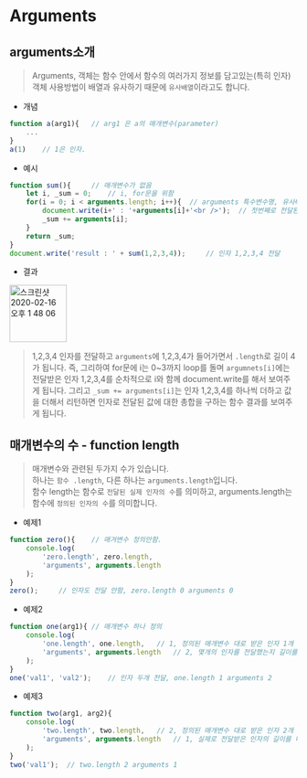 # Arguments
## arguments소개
> Arguments, 객체는 함수 안에서 함수의 여러가지 정보를 담고있는(특히 인자) 객체
사용방법이 배열과 유사하기 때문에 `유사배열`이라고도 합니다.

- 개념
```js
function a(arg1){   // arg1 은 a의 매개변수(parameter)
    ...
}
a(1)    // 1은 인자.
```

- 예시 
```js
function sum(){     // 매개변수가 없음
    let i, _sum = 0;    // i, for문을 위함
    for(i = 0; i < arguments.length; i++){  // arguments 특수변수명, 유사배열  = 인자가 들어있음(4)
        document.write(i+' : '+arguments[i]+'<br />');  // 첫번째로 전달된 1 = [i]
        _sum += arguments[i];   
    }   
    return _sum;
}
document.write('result : ' + sum(1,2,3,4));     // 인자 1,2,3,4 전달
```
- 결과  
<img width="100" alt="스크린샷 2020-02-16 오후 1 48 06" src="https://user-images.githubusercontent.com/29330085/74599321-31a58f80-50c3-11ea-8504-12c4bd27b72c.png">

> 1,2,3,4 인자를 전달하고 `arguments`에 1,2,3,4가 들어가면서 `.length`로 길이 4가 됩니다. 즉, 그리하여 for문에 i는 0~3까지 loop를 돌며 `argumnets[i]`에는 전달받은 인자 1,2,3,4를 순차적으로 i와 함께 document.write를 해서 보여주게 됩니다.
그리고 `_sum += arguments[i]`는 인자 1,2,3,4를 하나씩 더하고 값을 더해서 리턴하면 인자로 전달된 값에 대한 총합을 구하는 함수 결과를 보여주게 됩니다.





## 매개변수의 수 - function length
> 매개변수와 관련된 두가지 수가 있습니다.   
하나는 `함수 .length`, 다른 하나는 `arguments.length`입니다.   
함수 length는 함수로 `전달된 실제 인자의 수`를 의미하고, arguments.length는 함수에 `정의된 인자의 수`를 의미합니다.

- 예제1
```js
function zero(){    // 매겨변수 정의안함.
    console.log(
        'zero.length', zero.length,
        'arguments', arguments.length
    );
} 
zero();     // 인자도 전달 안함, zero.length 0 arguments 0 
```

- 예제2
```js
function one(arg1){ // 매개변수 하나 정의
    console.log(
        'one.length', one.length,   // 1, 정의된 매개변수 대로 받은 인자 1개 길이를 나타냄
        'arguments', arguments.length   // 2, 몇개의 인자를 전달했는지 길이를 나타냄
    );
}
one('val1', 'val2');    // 인자 두개 전달, one.length 1 arguments 2 
```

- 예제3
```js
function two(arg1, arg2){
    console.log(
        'two.length', two.length,   // 2, 정의된 매개변수 대로 받은 인자 2개 길이를 나타냄
        'arguments', arguments.length   // 1, 실제로 전달받은 인자의 길이를 나타냄
    );
}
two('val1');  // two.length 2 arguments 1
```

